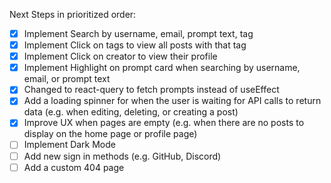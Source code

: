 Next Steps in prioritized order:

- [x] Implement Search by username, email, prompt text, tag
- [x] Implement Click on tags to view all posts with that tag
- [x] Implement Click on creator to view their profile
- [x] Implement Highlight on prompt card when searching by username, email, or prompt text
- [x] Changed to react-query to fetch prompts instead of useEffect
- [x] Add a loading spinner for when the user is waiting for API calls to return data (e.g. when editing, deleting, or creating a post)
- [x] Improve UX when pages are empty (e.g. when there are no posts to display on the home page or profile page)
- [ ] Implement Dark Mode
- [ ] Add new sign in methods (e.g. GitHub, Discord)
- [ ] Add a custom 404 page
